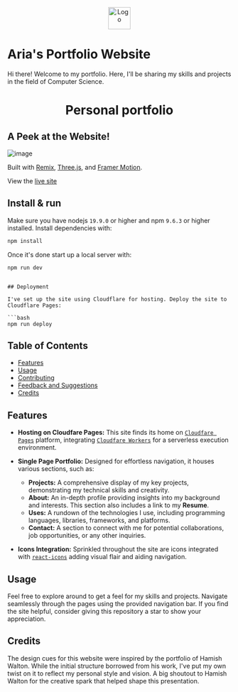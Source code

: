 <p align="center">
  <img src="/public/favicon.svg" width="50" alt="Logo" />
</p>

# Aria's Portfolio Website

Hi there! Welcome to my portfolio. Here, I'll be sharing my skills and projects in the field of Computer Science. <br/>

<h1 align="center">Personal portfolio</h1>

## A Peek at the Website!

![image](https://github.com/ariaxhan/aria-portfolio/assets/113392746/5bb665f3-4496-4d08-8f1e-fe94d3eeee49)

Built with [Remix](https://remix.run/), [Three.js](https://threejs.org/), and [Framer Motion](https://www.framer.com/motion/). 

View the [live site](https://aria-portfolio.pages.dev/)

## Install & run

Make sure you have nodejs `19.9.0` or higher and npm `9.6.3` or higher installed. Install dependencies with:

```bash
npm install
```

Once it's done start up a local server with:

```bash
npm run dev
```
```

## Deployment

I've set up the site using Cloudflare for hosting. Deploy the site to Cloudflare Pages:

```bash
npm run deploy
```

## Table of Contents

- [Features](#features)
- [Usage](#usage)
- [Contributing](#contributing)
- [Feedback and Suggestions](#feedback-and-suggestions)
- [Credits](#credits)

## Features

- **Hosting on Cloudfare Pages:** This site finds its home on [`Cloudfare Pages`](https://pages.cloudflare.com/) platform, integrating [`Cloudfare Workers`](https://developers.cloudflare.com/workers/) for a serverless execution environment.

- **Single Page Portfolio:** Designed for effortless navigation, it houses various sections, such as:
    - **Projects:** A comprehensive display of my key projects, demonstrating my technical skills and creativity.
    - **About:** An in-depth profile providing insights into my background and interests. This section also includes a link to my **Resume**.
    - **Uses:** A rundown of the technologies I use, including programming languages, libraries, frameworks, and platforms.
    - **Contact:** A section to connect with me for potential collaborations, job opportunities, or any other inquiries.

- **Icons Integration:** Sprinkled throughout the site are icons integrated with [`react-icons`](https://react-icons.github.io/react-icons/) adding visual flair and aiding navigation.

## Usage
Feel free to explore around to get a feel for my skills and projects. Navigate seamlessly through the pages using the provided navigation bar. If you find the site helpful, consider giving this repository a star to show your appreciation.

## Credits
The design cues for this website were inspired by the portfolio of Hamish Walton. While the initial structure borrowed from his work, I've put my own twist on it to reflect my personal style and vision. A big shoutout to Hamish Walton for the creative spark that helped shape this presentation.
